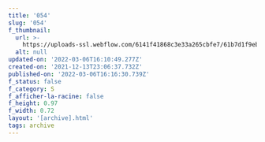 ```yaml
---
title: '054'
slug: '054'
f_thumbnail:
  url: >-
    https://uploads-ssl.webflow.com/6141f41868c3e33a265cbfe7/61b7d1f9eb722e8def0b8166_054.jpg
  alt: null
updated-on: '2022-03-06T16:10:49.277Z'
created-on: '2021-12-13T23:06:37.732Z'
published-on: '2022-03-06T16:16:30.739Z'
f_status: false
f_category: S
f_afficher-la-racine: false
f_height: 0.97
f_width: 0.72
layout: '[archive].html'
tags: archive
---
```



